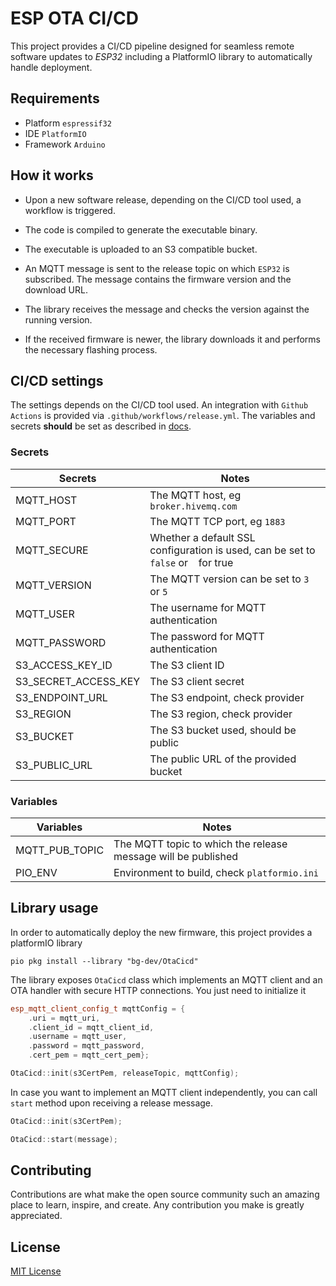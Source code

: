 # ESP OTA CI/CD

This project provides a CI/CD pipeline designed for seamless remote software updates to *ESP32* including a PlatformIO library to automatically handle deployment.

## Requirements

- Platform `espressif32`
- IDE `PlatformIO`
- Framework `Arduino`

## How it works

- Upon a new software release, depending on the CI/CD tool used, a workflow is triggered.

- The code is compiled to generate the executable binary.

- The executable is uploaded to an S3 compatible bucket.

- An MQTT message is sent to the release topic on which `ESP32` is subscribed. The message contains the firmware version and the download URL.

- The library receives the message and checks the version against the running version.

- If the received firmware is newer, the library downloads it and performs the necessary flashing process.

## CI/CD settings

The settings depends on the CI/CD tool used. An integration with `Github Actions` is provided via `.github/workflows/release.yml`.
The variables and secrets **should** be set as described in [docs](https://docs.github.com/en/actions/learn-github-actions/variables).

### Secrets

| **Secrets**          | **Notes**                                                                          |
| -------------------- | ---------------------------------------------------------------------------------- |
| MQTT_HOST            | The MQTT host, eg `broker.hivemq.com`                                              |
| MQTT_PORT            | The MQTT TCP port, eg `1883`                                                       |
| MQTT_SECURE          | Whether a default SSL configuration is used, can be set to `false` or ` ` for true |
| MQTT_VERSION         | The MQTT version can be set to `3` or `5`                                          |
| MQTT_USER            | The username for MQTT authentication                                               |
| MQTT_PASSWORD        | The password for MQTT authentication                                               |
| S3_ACCESS_KEY_ID     | The S3 client ID                                                                   |
| S3_SECRET_ACCESS_KEY | The S3 client secret                                                               |
| S3_ENDPOINT_URL      | The S3 endpoint, check provider                                                    |
| S3_REGION            | The S3 region, check provider                                                      |
| S3_BUCKET            | The S3 bucket used, should be public                                               |
| S3_PUBLIC_URL        | The public URL of the provided bucket                                              |

### Variables

| **Variables**  | **Notes**                                                     |
| -------------- | ------------------------------------------------------------- |
| MQTT_PUB_TOPIC | The MQTT topic to which the release message will be published |
| PIO_ENV        | Environment to build, check `platformio.ini`                  |

## Library usage

In order to automatically deploy the new firmware, this project provides a platformIO library

```
pio pkg install --library "bg-dev/OtaCicd"
```

The library exposes `OtaCicd` class which implements an MQTT client and an OTA handler with secure HTTP connections. You just need to initialize it

```C++
esp_mqtt_client_config_t mqttConfig = {
    .uri = mqtt_uri,
    .client_id = mqtt_client_id,
    .username = mqtt_user,
    .password = mqtt_password,
    .cert_pem = mqtt_cert_pem};

OtaCicd::init(s3CertPem, releaseTopic, mqttConfig);
```

In case you want to implement an MQTT client independently, you can call `start` method upon receiving a release message.

```C++
OtaCicd::init(s3CertPem);

OtaCicd::start(message);
```

## Contributing

Contributions are what make the open source community such an amazing place to learn, inspire, and create. Any contribution you make is greatly appreciated.

## License

[MIT License](./LICENSE)
